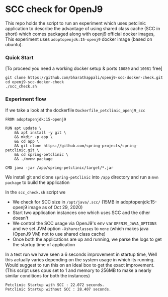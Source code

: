 # SCC check for OpenJ9

This repo holds the script to run an experiment which uses petclinic application to describe the advantage of using shared class cache (SCC in short) which comes packaged along with openj9 official docker images, This experiment uses `adoptopenjdk:15-openj9` docker image (based on ubuntu).

### Quick Start

[To proceed you need a working docker setup & ports `10080` and `10081` free]

```
git clone https://github.com/bharathappali/openj9-scc-docker-check.git
cd openj9-scc-docker-check
./scc_check.sh
```

### Experiment flow

If we take a look at the dockerfile `Dockerfile_petclinic_openj9_scc`

```
FROM adoptopenjdk:15-openj9

RUN apt update \
    && apt install -y git \
    && mkdir -p app \
    && cd app \
    && git clone https://github.com/spring-projects/spring-petclinic.git \
    && cd spring-petclinic \
    && ./mvnw package

CMD java -jar /app/spring-petclinic/target/*.jar
```

We install git and clone `spring-petclinic` into `/app` directory and run a `mvn package` to build the application

In the `scc_check.sh` script we 

- We check for SCC size in `/opt/java/.scc/` (15MB in adoptopenjdk:15-openj9 image as of Oct 29, 2020)   
- Start two application instances one which uses SCC and the other doesn't
- We control the SCC usage via OpenJ9's env var `OPENJ9_JAVA_OPTIONS` and we set JVM option `-Xshareclasses` to `none` (which makes java (OpenJ9 VM) not to use shared class cache)
- Once both the applications are up and running, we parse the logs to get the startup time of application


In a test run we have seen a 6 seconds improvement in startup time, Well this actually varies depending on the system usage in which its running. Would suggest to run this on an ideal box to get the exact improvement. (This script uses cpus set to 1 and memory to 256MB to make a nearly similar conditions for both the instances)

```
Petclinic Startup with SCC : 22.072 seconds.
Petclinic Startup without SCC : 28.407 seconds.
```





